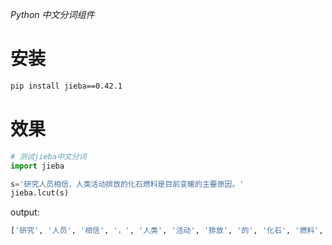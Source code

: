 
*Python 中文分词组件*
# 安装
```bash
pip install jieba==0.42.1
```

# 效果
```python
# 测试jieba中文分词
import jieba  

s='研究人员相信，人类活动排放的化石燃料是目前变暖的主要原因。'
jieba.lcut(s)
```
output:
``` python 
['研究', '人员', '相信', '，', '人类', '活动', '排放', '的', '化石', '燃料', '是', '目前', '变暖', '的', '主要', '原因', '。']
```

